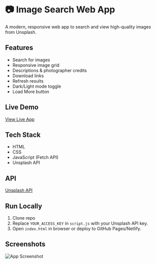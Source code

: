 # 📷 Image Search Web App

A modern, responsive web app to search and view high-quality images from Unsplash.

##  Features
-  Search for images
-  Responsive image grid
-  Descriptions & photographer credits
-  Download links
-  Refresh results
-  Dark/Light mode toggle
-  Load More button

##  Live Demo
[View Live App](https://imagarry.netlify.app/)

##  Tech Stack
- HTML
- CSS
- JavaScript (Fetch API)
- Unsplash API

##  API
[Unsplash API](https://unsplash.com/documentation)

## Run Locally
1. Clone repo
2. Replace `YOUR_ACCESS_KEY` in `script.js` with your Unsplash API key.
3. Open `index.html` in browser or deploy to GitHub Pages/Netlify.

##  Screenshots
![App Screenshot](screenshot1.png)
